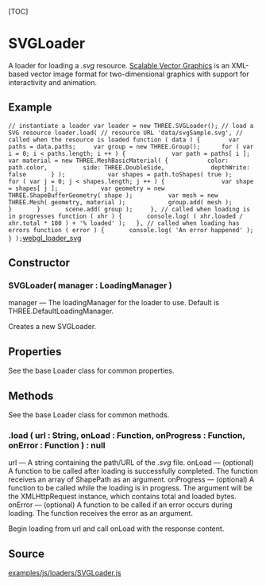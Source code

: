 [TOC]

# SVGLoader

A loader for loading a *.svg* resource.
[Scalable Vector Graphics](https://en.wikipedia.org/wiki/Scalable_Vector_Graphics) is an XML-based vector image format for two-dimensional graphics with support for interactivity and animation.

## Example

`// instantiate a loader var loader = new THREE.SVGLoader(); // load a SVG resource loader.load( // resource URL 'data/svgSample.svg', // called when the resource is loaded function ( data ) { 		var paths = data.paths; 	var group = new THREE.Group(); 		for ( var i = 0; i < paths.length; i ++ ) { 			var path = paths[ i ]; 			var material = new THREE.MeshBasicMaterial( { 			color: path.color, 			side: THREE.DoubleSide, 			depthWrite: false 		} ); 			var shapes = path.toShapes( true ); 			for ( var j = 0; j < shapes.length; j ++ ) { 				var shape = shapes[ j ]; 			var geometry = new THREE.ShapeBufferGeometry( shape ); 			var mesh = new THREE.Mesh( geometry, material ); 			group.add( mesh ); 			} 		} 		scene.add( group ); 	}, // called when loading is in progresses function ( xhr ) { 		console.log( ( xhr.loaded / xhr.total * 100 ) + '% loaded' ); 	}, // called when loading has errors function ( error ) { 		console.log( 'An error happened' ); 	} );`[webgl_loader_svg](http://www.webgl3d.cn/threejs/examples/#webgl_loader_svg)

## Constructor

### SVGLoader( manager : LoadingManager )

manager — The loadingManager for the loader to use. Default is THREE.DefaultLoadingManager.

Creates a new SVGLoader.

## Properties

See the base Loader class for common properties.

## Methods

See the base Loader class for common methods.

### .load ( url : String, onLoad : Function, onProgress : Function, onError : Function ) : null

url — A string containing the path/URL of the *.svg* file.
onLoad — (optional) A function to be called after loading is successfully completed. The function receives an array of ShapePath as an argument.
onProgress — (optional) A function to be called while the loading is in progress. The argument will be the XMLHttpRequest instance, which contains total and loaded bytes.
onError — (optional) A function to be called if an error occurs during loading. The function receives the error as an argument.

Begin loading from url and call onLoad with the response content.

## Source

[examples/js/loaders/SVGLoader.js](https://github.com/mrdoob/three.js/blob/master/examples/js/loaders/SVGLoader.js)
